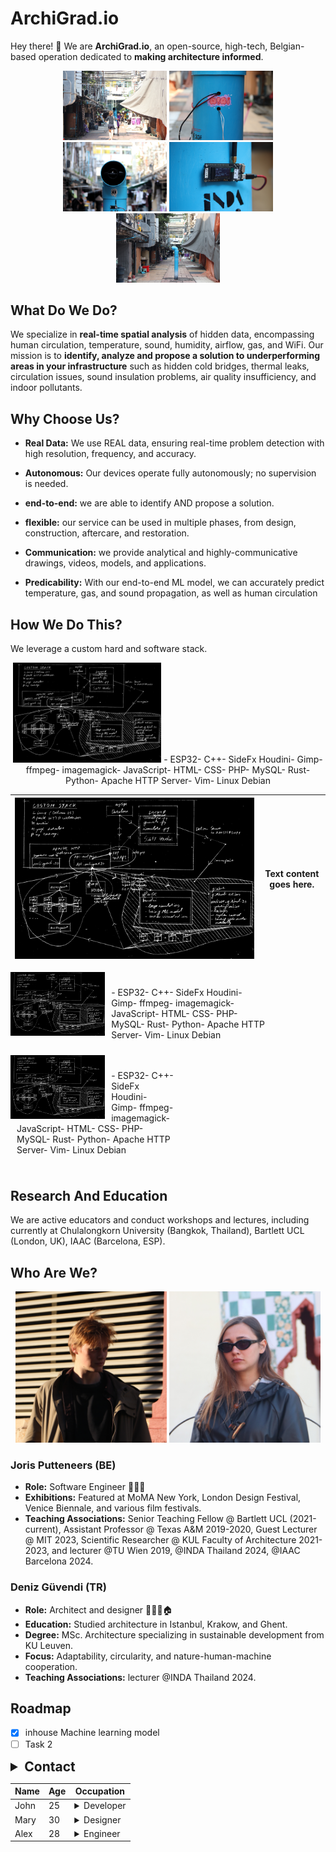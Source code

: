  
# ArchiGrad.io 

Hey there! 👋 We are **ArchiGrad.io**, an open-source, high-tech, Belgian-based operation dedicated to **making architecture informed**.
<br>
<!-- <div style="text-align: center;">
  <img src="./assets/a_1.png" alt="Image 1" style="width: 33%; display: inline-block;">
  <img src="./assets/a_2.png" alt="Image 2" style="width: 33%; display: inline-block;">
  <img src="./assets/a_3.png" alt="Image 3" style="width: 33%; display: inline-block;">
</div> -->
<div style="text-align: center;">
  <img src="./assets/IMG_3658.JPG" alt="Image 1" style="width: 33%; display: inline-block;">
  <img src="./assets/IMG_3760.JPG" alt="Image 3" style="width: 33%; display: inline-block;">
  <img src="./assets/IMG_3787.JPG" alt="Image 3" style="width: 33%; display: inline-block;">
  <img src="./assets/IMG_3807.JPG" alt="Image 3" style="width: 33%; display: inline-block;">
  <img src="./assets/IMG_3850.JPG" alt="Image 3" style="width: 33%; display: inline-block;">
</div>



<!-- <div style="text-align: center;">
  <img src="./assets/INDA_group_3_2.png" alt="Image 3" style="width: 33%; display: inline-block;">
  <img src="./assets/INDA_group_3_4.png" alt="Image 3" style="width: 33%; display: inline-block;">
  <img src="./assets/INDA_group_3_5.png" alt="Image 3" style="width: 100%; display: inline-block;">
  <img src="./assets/INDA_group_3_7.png" alt="Image 3" style="width: 33%; display: inline-block;">
  <img src="./assets/INDA_group_3_9.png" alt="Image 3" style="width: 33%; display: inline-block;">
  <img src="./assets/INDA_group_3_10.png" alt="Image 3" style="width: 33%; display: inline-block;">
  <img src="./assets/INDA_group_3_14.png" alt="Image 3" style="width: 33%; display: inline-block;">
</div> -->

## What Do We Do? <!--<img src="./assets/animated.gif" style="height:15px; width:15px;border-radius: 50%; ">-->

We specialize in **real-time spatial analysis** of hidden data, encompassing human circulation, temperature, sound, humidity, airflow, gas, and WiFi. Our mission is to **identify, analyze and propose a solution to underperforming areas in your infrastructure** such as hidden cold bridges, thermal leaks, circulation issues, sound insulation problems, air quality insufficiency, and indoor pollutants. 

<!-- We outperform traditional methods, offering both an economical and environmental advantage. -->
<!-- [Link Text](http://example.com) -->

## Why Choose Us? <!--<img src="./assets/animated.gif" style="height:15px; width:15px;border-radius: 50%; ">-->

- **Real Data:** We use REAL data, ensuring real-time problem detection with high resolution, frequency, and accuracy.
  
- **Autonomous:** Our devices operate fully autonomously; no supervision is needed.

- **end-to-end:** we are able to identify AND propose a solution.

- **flexible:** our service can be used in multiple phases, from design, construction, aftercare, and restoration.

- **Communication:** we provide analytical and highly-communicative drawings, videos, models, and applications.

- **Predicability:** With our end-to-end ML model, we can accurately predict temperature, gas, and sound propagation, as well as  human circulation
 <!-- high-communicative drawings, videos, and models to effectively communicate our proposals and analyses. -->

## How We Do This? <!--<img src="./assets/animated.gif" style="height:15px; width:15px;border-radius: 50%; ">-->

We leverage a custom hard and software stack. 

<div style="text-align: center;">
  <!-- <img src="./assets/overview_1.png" alt="Image 1" style="width: 33%; display: inline-block;">
  <img src="./assets/overview_2.png" alt="Image 1" style="width: 33%; display: inline-block;">
  <img src="./assets/overview_3.png" alt="Image 1" style="width: 33%; display: inline-block;">
  <img src="./assets/overview_4.png" alt="Image 1" style="width: 33%; display: inline-block;"> -->
  <!-- <img src="./assets/overview_5.png" alt="Image 1" style="width: 100%; display: inline-block;"> -->
  <img src="./assets/overview_6.png" alt="Image 1" style="width: 47%; display: inline-block;">
   - ESP32- C++- SideFx Houdini- Gimp- ffmpeg- imagemagick- JavaScript- HTML- CSS- PHP- MySQL- Rust- Python- Apache HTTP Server- Vim- Linux Debian
</div>

| ![Image Alt Text](./assets/overview_6.png) | Text content goes here. |
| ------------------------------------------ | ------------------------ |

<div style="display: flex; align-items: flex-start;">
  <img src="./assets/overview_6.png" alt="Image Alt Text" style="width: 30%;">
  <div style="width: 50%; padding: 10px;">
    <p> - ESP32- C++- SideFx Houdini- Gimp- ffmpeg- imagemagick- JavaScript- HTML- CSS- PHP- MySQL- Rust- Python- Apache HTTP Server- Vim- Linux Debian</p>
  </div>
</div>

<div style="overflow: auto;">
  <img src="./assets/overview_6.png" alt="Image Alt Text" style="width: 30%; float: left; margin-right: 10px;">
  <div style="width: 50%; padding: 10px;">
    <p> - ESP32- C++- SideFx Houdini- Gimp- ffmpeg- imagemagick- JavaScript- HTML- CSS- PHP- MySQL- Rust- Python- Apache HTTP Server- Vim- Linux Debian</p>
  </div>
  <div style="clear: both;"></div>
</div>
<!-- ![Image](./assets/overview_6.png){width=50%}
Text content goes here.   -->

<!-- 
|  <img src="./assets/overview_6.png" alt="Image 1" style="width: 100%; display: inline-block;">| <details style="align-items: flex-start;"><summary>Hardware</summary> - ESP32 <br> - C++</details> <br> <details><summary>Backend</summary> - PHP <br> - MySQL <br> - Rust <br> - Python <br> - Apache HTTP Server </details> <br> <details><summary>Backend</summary> - PHP <br> - MySQL <br> - Rust <br> - Python <br> - Apache HTTP Server </details>   |
| ----- | ------------------------ |

|  <details> <summary>Hardware</summary> - ESP32 <br> - C++</details>    | <details> <summary>Software</summary> - SideFx Houdini <br>   - Gimp <br>   - ffmpeg <br>   - imagemagick </details>  | <details>  <summary>Frontend</summary>  - JavaScript <br> - HTML <br>  - CSS <br> </details>
| ---------|------|------------|

| <details><summary>Hardware</summary> - ESP32 <br> - C++</details> | <details><summary>Software</summary> - SideFx Houdini <br> - Gimp <br> - ffmpeg <br> - imagemagick </details> | <details><summary>Frontend</summary> - JavaScript <br> - HTML <br> - CSS <br> </details> |
| ------------------------------------- | ----------------------------------------- | --------------------------------- |
| <details><summary>Backend</summary> - PHP <br> - MySQL <br> - Rust <br> - Python <br> - Apache HTTP Server </details> | <details><summary>Workflow</summary> - Vim <br> - Linux Debian </details> | |


| <details style="align-items: flex-start;"><summary>Hardware</summary> - ESP32 <br> - C++</details> | <details style="align-items: flex-start;"><summary>Software</summary> - SideFx Houdini <br> - Gimp <br> - ffmpeg <br> - imagemagick </details> | <details style="align-items: flex-start;"><summary>Frontend</summary> - JavaScript <br> - HTML <br> - CSS <br> </details> |
| ---------------------------------------------------------------------------------------------------- | -------------------------------------------------------------------------------------------------------- | ---------------------------------------- |
| <details style="align-items: flex-start;"><summary>Backend</summary> - PHP <br> - MySQL <br> - Rust <br> - Python <br> - Apache HTTP Server </details> | <details style="align-items: flex-start;"><summary>Workflow</summary> - Vim <br> - Linux Debian </details> | | -->

<!-- 
<details>
  <summary>Hardware</summary>

  - ESP32
  - C++
</details>

<details>
  <summary>Software</summary>

  - SideFx Houdini
  - Gimp
  - ffmpeg
  - imagemagick
</details>

<details>
  <summary>Frontend</summary>

  - JavaScript
  - HTML
  - CSS
</details>

<details>
  <summary>Backend</summary>

  - PHP
  - MySQL
  - Rust
  - Python
  - Apache HTTP Server
</details>

<details>
  <summary>Workflow</summary>

  - Vim
  - Linux Debian
</details> -->

## Research And Education <!--<img src="./assets/animated.gif" style="height:15px; width:15px;border-radius: 50%; ">-->

We are active educators and conduct workshops and lectures, including currently at Chulalongkorn University (Bangkok, Thailand),  Bartlett UCL (London, UK), IAAC (Barcelona, ESP).


## Who Are We? <!--<img src="./assets/animated.gif" style="height:15px; width:15px;border-radius: 50%; ">-->
<!-- <div style="text-align: center;">
  <img src="./assets/barcelona_Joris_cropped.JPG" alt="Image 1" style="width: 48%; display: inline-block;">
  <img src="./assets/barcelona_Deniz_cropped2.JPG" alt="Image 2" style="width: 48%; display: inline-block;">
</div>
-->

<div style="text-align: center;">
  <img src="./assets/barcelona_Joris_cropped.JPG" alt="Image 1" style="width: 48%; display: inline-block;">
  <img src="./assets/barcelona_Deniz_cropped5.JPG" alt="Image 2" style="width: 48%; display: inline-block;">
</div>


### Joris Putteneers (BE)
- **Role:** Software Engineer 🤖🧑‍💻
- **Exhibitions:** Featured at MoMA New York, London Design Festival, Venice Biennale, and various film festivals.
- **Teaching Associations:** Senior Teaching Fellow @ Bartlett UCL (2021-current), Assistant Professor @ Texas A&M 2019-2020, Guest Lecturer @ MIT 2023, Scientific Researcher @ KUL Faculty of Architecture 2021-2023, and lecturer @TU Wien 2019, @INDA Thailand 2024, @IAAC Barcelona 2024.

### Deniz Güvendi (TR)
- **Role:** Architect and designer 📐👷‍♀️🏠
- **Education:** Studied architecture in Istanbul, Krakow, and Ghent.
- **Degree:** MSc. Architecture specializing in sustainable development from KU Leuven.
- **Focus:** Adaptability, circularity, and nature-human-machine cooperation.
- **Teaching Associations:** lecturer @INDA Thailand 2024.

## Roadmap

- [x] inhouse Machine learning model
- [ ] Task 2
 
<details>
  <summary style="font-weight: bold; font-size: 1.5em;">Contact</summary>
  **Email:** putteneersjoris@gmail.com  
  **Email:** dguvendi9696@gmail.com  
</details>

| Name     | Age  | Occupation               |
| ---------|------|--------------------------|
| John     | 25   | <details><summary>Developer</summary>Software engineer</details>  |
| Mary     | 30   | <details><summary>Designer</summary>Graphic designer</details>    |
| Alex     | 28   | <details><summary>Engineer</summary>Mechanical engineer</details> |
